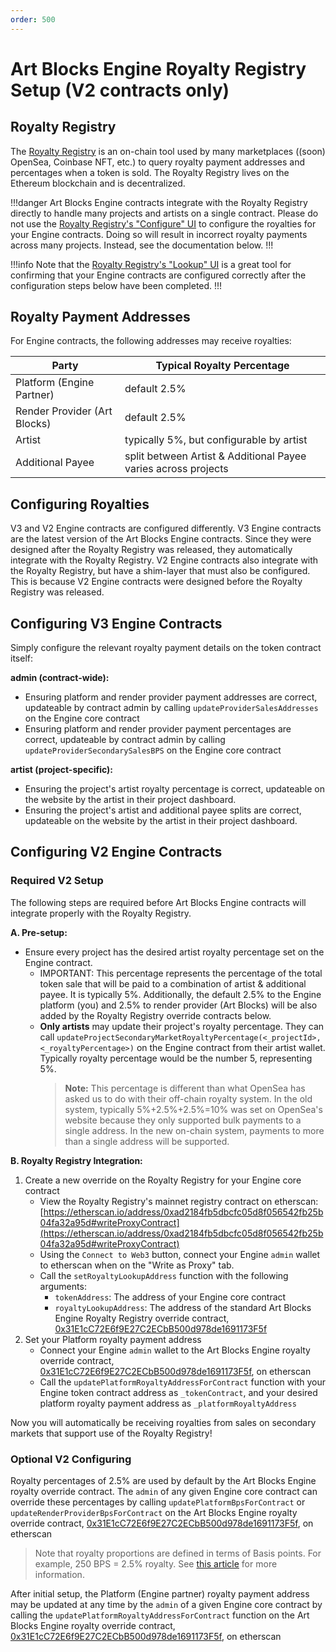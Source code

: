 ```yaml
---
order: 500
---
```


# Art Blocks Engine Royalty Registry Setup (V2 contracts only)

## Royalty Registry

The [Royalty Registry](https://royaltyregistry.xyz/lookup) is an on-chain tool used by many marketplaces ((soon) OpenSea, Coinbase NFT, etc.) to query royalty payment addresses and percentages when a token is sold. The Royalty Registry lives on the Ethereum blockchain and is decentralized.

!!!danger
Art Blocks Engine contracts integrate with the Royalty Registry directly to handle many projects and artists on a single contract. Please do not use the [Royalty Registry's "Configure" UI](https://royaltyregistry.xyz/configure) to configure the royalties for your Engine contracts. Doing so will result in incorrect royalty payments across many projects. Instead, see the documentation below.
!!!

!!!info
Note that the [Royalty Registry's "Lookup" UI](https://royaltyregistry.xyz/lookup) is a great tool for confirming that your Engine contracts are configured correctly after the configuration steps below have been completed.
!!!

## Royalty Payment Addresses

For Engine contracts, the following addresses may receive royalties:

| Party                        | Typical Royalty Percentage                                     |
| ---------------------------- | -------------------------------------------------------------- |
| Platform (Engine Partner)    | default 2.5%                                                   |
| Render Provider (Art Blocks) | default 2.5%                                                   |
| Artist                       | typically 5%, but configurable by artist                      |
| Additional Payee             | split between Artist & Additional Payee varies across projects |

## Configuring Royalties

V3 and V2 Engine contracts are configured differently. V3 Engine contracts are the latest version of the Art Blocks Engine contracts. Since they were designed after the Royalty Registry was released, they automatically integrate with the Royalty Registry. V2 Engine contracts also integrate with the Royalty Registry, but have a shim-layer that must also be configured. This is because V2 Engine contracts were designed before the Royalty Registry was released.

## Configuring V3 Engine Contracts

Simply configure the relevant royalty payment details on the token contract itself:

**admin (contract-wide):**

- Ensuring platform and render provider payment addresses are correct, updateable by contract admin by calling `updateProviderSalesAddresses` on the Engine core contract
- Ensuring platform and render provider payment percentages are correct, updateable by contract admin by calling `updateProviderSecondarySalesBPS` on the Engine core contract

**artist (project-specific):**

- Ensuring the project's artist royalty percentage is correct, updateable on the website by the artist in their project dashboard.
- Ensuring the project's artist and additional payee splits are correct, updateable on the website by the artist in their project dashboard.

## Configuring V2 Engine Contracts

### Required V2 Setup

The following steps are required before Art Blocks Engine contracts will integrate properly with the Royalty Registry.

**A. Pre-setup:**

- Ensure every project has the desired artist royalty percentage set on the Engine contract.
  - IMPORTANT: This percentage represents the percentage of the total token sale that will be paid to a combination of artist & additional payee. It is typically 5%. Additionally, the default 2.5% to the Engine platform (you) and 2.5% to render provider (Art Blocks) will be also added by the Royalty Registry override contracts below.
  - **Only artists** may update their project's royalty percentage. They can call `updateProjectSecondaryMarketRoyaltyPercentage(<_projectId>, <_royaltyPercentage>)` on the Engine contract from their artist wallet. Typically royalty percentage would be the number 5, representing 5%.
    > **Note:** This percentage is different than what OpenSea has asked us to do with their off-chain royalty system. In the old system, typically 5%+2.5%+2.5%=10% was set on OpenSea's website because they only supported bulk payments to a single address. In the new on-chain system, payments to more than a single address will be supported.

**B. Royalty Registry Integration:**

1. Create a new override on the Royalty Registry for your Engine core contract
   - View the Royalty Registry's mainnet registry contract on etherscan: [https://etherscan.io/address/0xad2184fb5dbcfc05d8f056542fb25b04fa32a95d#writeProxyContract](https://etherscan.io/address/0xad2184fb5dbcfc05d8f056542fb25b04fa32a95d#writeProxyContract)
   - Using the `Connect to Web3` button, connect your Engine `admin` wallet to etherscan when on the "Write as Proxy" tab.
   - Call the `setRoyaltyLookupAddress` function with the following arguments:
     - `tokenAddress`: The address of your Engine core contract
     - `royaltyLookupAddress`: The address of the standard Art Blocks Engine Royalty Registry override contract, [0x31E1cC72E6f9E27C2ECbB500d978de1691173F5f](https://etherscan.io/address/0x31e1cc72e6f9e27c2ecbb500d978de1691173f5f#code)
2. Set your Platform royalty payment address
   - Connect your Engine `admin` wallet to the Art Blocks Engine royalty override contract, [0x31E1cC72E6f9E27C2ECbB500d978de1691173F5f](https://etherscan.io/address/0x31e1cc72e6f9e27c2ecbb500d978de1691173f5f#writeContract), on etherscan
   - Call the `updatePlatformRoyaltyAddressForContract` function with your Engine token contract address as `_tokenContract`, and your desired platform royalty payment address as `_platformRoyaltyAddress`

Now you will automatically be receiving royalties from sales on secondary markets that support use of the Royalty Registry!

### Optional V2 Configuring

Royalty percentages of 2.5% are used by default by the Art Blocks Engine royalty override contract. The `admin` of any given Engine core contract can override these percentages by calling `updatePlatformBpsForContract` or `updateRenderProviderBpsForContract` on the Art Blocks Engine royalty override contract, [0x31E1cC72E6f9E27C2ECbB500d978de1691173F5f](https://etherscan.io/address/0x31e1cc72e6f9e27c2ecbb500d978de1691173f5f#writeContract), on etherscan

> Note that royalty proportions are defined in terms of Basis points. For example, 250 BPS = 2.5% royalty. See [this article](https://www.investopedia.com/terms/b/basispoint.asp) for more information.

After initial setup, the Platform (Engine partner) royalty payment address may be updated at any time by the `admin` of a given Engine core contract by calling the `updatePlatformRoyaltyAddressForContract` function on the Art Blocks Engine royalty override contract, [0x31E1cC72E6f9E27C2ECbB500d978de1691173F5f](https://etherscan.io/address/0x31e1cc72e6f9e27c2ecbb500d978de1691173f5f#writeContract), on etherscan
